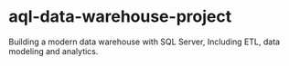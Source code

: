 # aql-data-warehouse-project
Building a modern data warehouse with SQL Server, Including ETL, data modeling and analytics.
